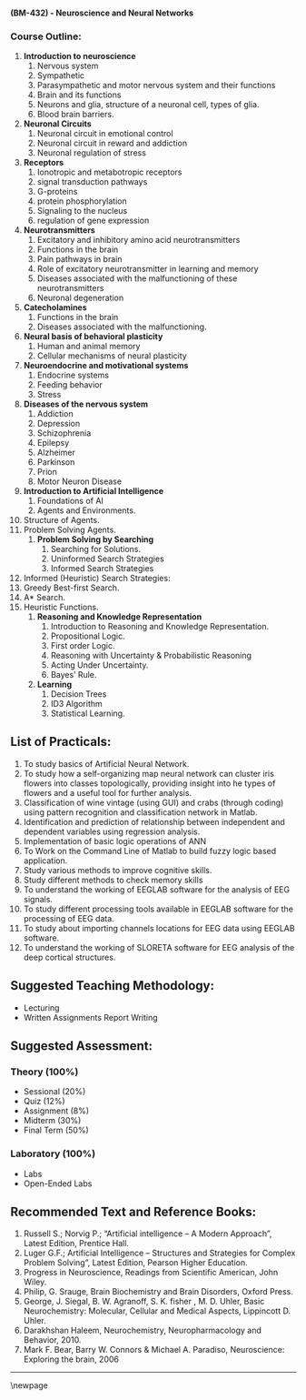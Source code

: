 #### **(BM-432) - Neuroscience and Neural Networks**

### **Course Outline:**
1. **Introduction to neuroscience**
   1. Nervous system
   1. Sympathetic
   1. Parasympathetic and motor nervous system and their functions
   1. Brain and its functions
   1. Neurons and glia, structure of a neuronal cell, types of glia.
   1. Blood brain barriers.
1. **Neuronal Circuits**
   1. Neuronal circuit in emotional control
   1. Neuronal circuit in reward and addiction
   1. Neuronal regulation of stress
1. **Receptors**
   1. Ionotropic and metabotropic receptors
   1. signal transduction pathways
   1. G-proteins
   1. protein phosphorylation
   1. Signaling to the nucleus
   1. regulation of gene expression
1. **Neurotransmitters**
   1. Excitatory and inhibitory amino acid neurotransmitters
   1. Functions in the brain
   1. Pain pathways in brain
   1. Role of excitatory neurotransmitter in learning and memory
   1. Diseases associated with the malfunctioning of these neurotransmitters
   1. Neuronal degeneration
1. **Catecholamines**
   1. Functions in the brain
   1. Diseases associated with the malfunctioning.
1. **Neural basis of behavioral plasticity**
   1. Human and animal memory
   1. Cellular mechanisms of neural plasticity
1. **Neuroendocrine and motivational systems**
   1. Endocrine systems
   1. Feeding behavior
   1. Stress
1. **Diseases of the nervous system**
   1. Addiction
   1. Depression
   1. Schizophrenia
   1. Epilepsy
   1. Alzheimer
   1. Parkinson
   1. Prion
   1. Motor Neuron Disease
1. **Introduction to Artificial Intelligence**
   1. Foundations of AI
   1. Agents and Environments.
1. Structure of Agents.
1. Problem Solving Agents.
   1. **Problem Solving by Searching**
      1. Searching for Solutions.
      1. Uninformed Search Strategies
      1. Informed Search Strategies
1. Informed (Heuristic) Search Strategies:
1. Greedy Best-first Search.
1. A* Search.
1. Heuristic Functions.
   1. **Reasoning and Knowledge Representation**
      1. Introduction to Reasoning and Knowledge Representation.
      1. Propositional Logic.
      1. First order Logic.
      1. Reasoning with Uncertainty & Probabilistic Reasoning
      1. Acting Under Uncertainty.
      1. Bayes’ Rule.
   1. **Learning**
      1. Decision Trees
      1. ID3 Algorithm
      1. Statistical Learning.

## **List of Practicals:**
1. To study basics of Artificial Neural Network.
1. To study how a self-organizing map neural network can cluster iris flowers into classes topologically, providing insight into he types of flowers and a useful tool for further analysis.
1. Classification of wine vintage (using GUI) and crabs (through coding) using pattern recognition and classification network in Matlab.
1. Identification and prediction of relationship between independent and dependent variables using regression analysis.
1. Implementation of basic logic operations of ANN
1. To Work on the Command Line of Matlab to build fuzzy logic based application.
1. Study various methods to improve cognitive skills.
1. Study different methods to check memory skills
1. To understand the working of EEGLAB software for the analysis of EEG signals.
1. To study different processing tools available in EEGLAB software for the processing of EEG data.
1. To study about importing channels locations for EEG data using EEGLAB software.
1. To understand the working of SLORETA software for EEG analysis of the deep cortical structures.
## **Suggested Teaching Methodology:**
- Lecturing
- Written Assignments Report Writing
## **Suggested Assessment:**
### **Theory (100%)**

- Sessional (20%)
- Quiz (12%)
- Assignment (8%)
- Midterm (30%)
- Final Term (50%)

### **Laboratory (100%)**
- Labs
- Open-Ended Labs

## **Recommended Text and Reference Books:**

1. Russell S.; Norvig P.; “Artificial intelligence – A Modern Approach”, Latest Edition, Prentice Hall.
2. Luger G.F.; Artificial Intelligence – Structures and Strategies for Complex Problem Solving”, Latest Edition, Pearson Higher Education.
1. Progress in Neuroscience, Readings from Scientific American, John Wiley.
1. Philip, G. Srauge, Brain Biochemistry and Brain Disorders, Oxford Press.
1. George, J. Siegal, B. W. Agranoff, S. K. fisher , M. D. Uhler, Basic Neurochemistry: Molecular, Cellular and Medical Aspects, Lippincott D. Uhler.
1. Darakhshan Haleem, Neurochemistry, Neuropharmacology and Behavior, 2010.
1. Mark F. Bear, Barry W. Connors & Michael A. Paradiso, Neuroscience: Exploring the brain, 2006

___
\newpage